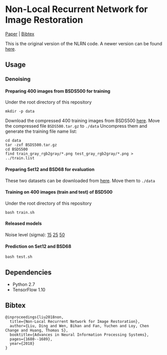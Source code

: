 # Non-Local Recurrent Network for Image Restoration

[Paper](http://papers.nips.cc/paper/7439-non-local-recurrent-network-for-image-restoration.pdf) | [Bibtex](#Bibtex)

This is the original version of the NLRN code. A newer version can be found [here](https://github.com/Ding-Liu/NLRN).

## Usage
### Denoising
#### Preparing 400 images from BSDS500 for training
Under the root directory of this repository
```
mkdir -p data
```
Download the compressed 400 training images from BSDS500 [here](https://drive.google.com/file/d/1vO65GolyMqUNc3_K9h-dHLiWZcZP2g9E/view?usp=sharing). Move the compressed file `BSDS500.tar.gz` to `./data`
Uncompress them and generate the training file name list:
```
cd data
tar -zxf BSDS500.tar.gz
cd BSDS500
find train_gray_rgb2gray/*.png test_gray_rgb2gray/*.png > ../train.list
```
#### Preparing Set12 and BSD68 for evaluation
These two datasets can be downloaded from [here](https://github.com/cszn/DnCNN.git). Move them to `./data` 
#### Training on 400 images (train and test) of BSD500
Under the root directory of this repository
```
bash train.sh
```
#### Released models
Noise level (sigma): [15](https://drive.google.com/file/d/19SoZaee_7kFzwnLQvY0uR9NbQl0ddSPG/view?usp=sharing) [25](https://drive.google.com/file/d/1uvD4MuaK1DpZugnlybAccjxvVe1O0jFO/view?usp=sharing) [50](https://drive.google.com/file/d/1Q6nLh4dAvDDEfCzWu6C_GUIrn4paKw9W/view?usp=sharing)
#### Prediction on Set12 and BSD68
```
bash test.sh
```
## Dependencies
- Python 2.7
- TensorFlow 1.10
## Bibtex
```
@inproceedings{liu2018non,
  title={Non-Local Recurrent Network for Image Restoration},
  author={Liu, Ding and Wen, Bihan and Fan, Yuchen and Loy, Chen Change and Huang, Thomas S},
  booktitle={Advances in Neural Information Processing Systems},
  pages={1680--1689},
  year={2018}
}
```
